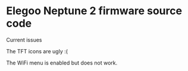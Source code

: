 # Elegoo Neptune 2 firmware source code
Current issues

The TFT icons are ugly :(

The WiFi menu is enabled but does not work.